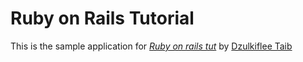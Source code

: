 # Ruby on Rails Tutorial

This is the sample application for [*Ruby on rails tut*](http://railstutorial.org) by [Dzulkiflee Taib](http://dzulkiflee.com)